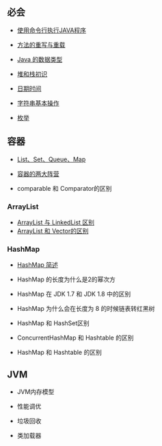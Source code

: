 ## 必会

- [使用命令行执行JAVA程序](基础/必会/使用命令行执行JAVA程序)

- [方法的重写与重载](基础/必会/方法的重写与重载)

- [Java 的数据类型](基础/必会/Java的数据类型)

- [堆和栈初识](基础/必会/堆和栈初识)

- [日期时间](基础/必会/日期时间)

- [字符串基本操作](基础/必会/字符串基本操作)

- [枚举](基础/必会/枚举)



## 容器

- [List、Set、Queue、Map](基础/容器/List、Set、Queue、Map)

- [容器的两大阵营](基础/容器/容器的两大阵营)

- comparable 和 Comparator的区别

### ArrayList

- [ArrayList 与 LinkedList 区别](基础/容器/ArrayList与LinkedList区别)
- [ArrayList 和 Vector的区别](基础/容器/ArrayList和Vector的区别) 




### HashMap

- [HashMap 简述](基础/容器/HashMap简述)

- HashMap 的长度为什么是2的幂次方

- HashMap 在 JDK 1.7 和 JDK 1.8 中的区别

- HashMap 为什么会在长度为 8 的时候链表转红黑树

- HashMap 和 HashSet区别

- ConcurrentHashMap 和 Hashtable 的区别

- HashMap 和 Hashtable 的区别





## JVM

- JVM内存模型

- 性能调优

- 垃圾回收

-  类加载器

